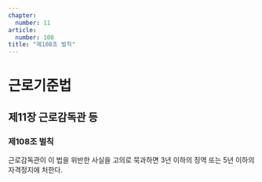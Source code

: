 ```yaml
---
chapter:
  number: 11
article:
  number: 108
title: "제108조 벌칙"
---
```

# 근로기준법

## 제11장 근로감독관 등

### 제108조 벌칙

근로감독관이 이 법을 위반한 사실을 고의로 묵과하면 3년 이하의 징역 또는 5년 이하의 자격정지에 처한다.
